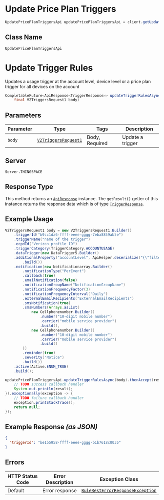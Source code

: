 # Update Price Plan Triggers

```java
UpdatePricePlanTriggersApi updatePricePlanTriggersApi = client.getUpdatePricePlanTriggersApi();
```

## Class Name

`UpdatePricePlanTriggersApi`


# Update Trigger Rules

Updates a usage trigger at the account level, device level or a price plan trigger for all devices on the account

```java
CompletableFuture<ApiResponse<TriggerResponse>> updateTriggerRulesAsync(
    final V2TriggersRequest1 body)
```

## Parameters

| Parameter | Type | Tags | Description |
|  --- | --- | --- | --- |
| `body` | [`V2TriggersRequest1`](../../doc/models/v2-triggers-request-1.md) | Body, Required | Update a trigger |

## Server

`Server.THINGSPACE`

## Response Type

This method returns an [`ApiResponse`](../../doc/api-response.md) instance. The `getResult()` getter of this instance returns the response data which is of type [`TriggerResponse`](../../doc/models/trigger-response.md).

## Example Usage

```java
V2TriggersRequest1 body = new V2TriggersRequest1.Builder()
    .triggerId("b9cc1da6-ffff-eeee-gggg-7eba8859ab5e")
    .triggerName("name of the trigger")
    .ecpdId("Verizon profile ID")
    .triggerCategory(TriggerCategory.ACCOUNTUSAGE)
    .dataTrigger(new DataTrigger5.Builder()
    .additionalProperty("accountLevel", ApiHelper.deserialize("{\"filterCriteria\":{\"separateOrCombined\":\"Separate\",\"accountNames\":{\"accountNameList\":[\"0000123456-00001\"]}},\"condition\":{\"comparator\":\"gt\",\"threshold\":100,\"thresholdUnit\":\"KB\",\"cycleType\":\"Daily\"},\"action\":{\"suspend\":true,\"suspendDetails\":{\"suspendFromAccounts\":[\"0000123456-00001\"],\"suspendDuration\":\"90\",\"suspendOption\":\"withBilling\",\"threshold\":50,\"thresholdUnit\":\"KB\"}}}"))
        .build())
    .notification(new Notificationarray.Builder()
        .notificationType("PerEvent")
        .callback(true)
        .emailNotification(false)
        .notificationGroupName("NotificationGroupName")
        .notificationFrequencyFactor(3)
        .notificationFrequencyInterval("Daily")
        .externalEmailRecipients("ExternalEmailRecipients")
        .smsNotification(true)
        .smsNumbers(Arrays.asList(
            new Cellphonenumber.Builder()
                .number("10-digit mobile number")
                .carrier("mobile service provider")
                .build(),
            new Cellphonenumber.Builder()
                .number("10-digit mobile number")
                .carrier("mobile service provider")
                .build()
        ))
        .reminder(true)
        .severity("Notice")
        .build())
    .active(Active.ENUM_TRUE)
    .build();

updatePricePlanTriggersApi.updateTriggerRulesAsync(body).thenAccept(result -> {
    // TODO success callback handler
    System.out.println(result);
}).exceptionally(exception -> {
    // TODO failure callback handler
    exception.printStackTrace();
    return null;
});
```

## Example Response *(as JSON)*

```json
{
  "triggerId": "be1b5958-ffff-eeee-gggg-b1b7618c0035"
}
```

## Errors

| HTTP Status Code | Error Description | Exception Class |
|  --- | --- | --- |
| Default | Error response | [`RuleRestErrorResponseException`](../../doc/models/rule-rest-error-response-exception.md) |

